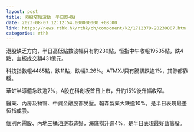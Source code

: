 ```yaml
---
layout: post
title: 港股窄幅波動　半日跌4點
date: 2023-08-07 12:12:54.000000000 +08:00
link: https://news.rthk.hk/rthk/ch/component/k2/1712379-20230807.htm
categories: rthk
---
```


港股缺乏方向，半日高低點數波幅只有約230點，恒指中午收報19535點，跌4點，主板成交額431億元。

科技指數報4485點，跌11點，跌幅0.26%。ATMXJ只有騰訊跌逾1%，其餘都靠穩。

華虹半導體急跌逾7%，A股在科創板首日上市，升約15%後升幅收窄。

醫藥、內房及物管、中資金融股都受壓。翰森製藥大跌逾10%，是半日表現最差恒指成股。

個別內需股、內地三桶油逆市造好，海底撈升逾4%，是半日表現最好藍籌股。
